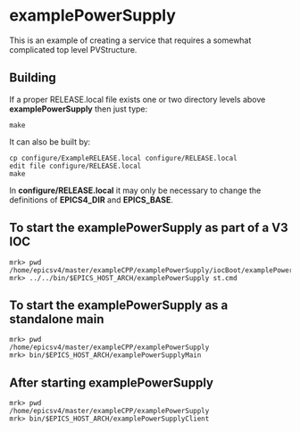 # examplePowerSupply


This is an example of creating a service that requires a somewhat complicated top level PVStructure.

## Building

If a proper RELEASE.local file exists one or two directory levels above **examplePowerSupply**
then just type:

    make

It can also be built by:

    cp configure/ExampleRELEASE.local configure/RELEASE.local
    edit file configure/RELEASE.local
    make

In **configure/RELEASE.local** it may only be necessary to change the definitions
of **EPICS4_DIR** and **EPICS_BASE**.


## To start the examplePowerSupply as part of a V3 IOC

    mrk> pwd
    /home/epicsv4/master/exampleCPP/examplePowerSupply/iocBoot/examplePowerSupply
    mrk> ../../bin/$EPICS_HOST_ARCH/examplePowerSupply st.cmd 

## To start the examplePowerSupply as a standalone main

    mrk> pwd
    /home/epicsv4/master/exampleCPP/examplePowerSupply
    mrk> bin/$EPICS_HOST_ARCH/examplePowerSupplyMain

## After starting examplePowerSupply

    mrk> pwd
    /home/epicsv4/master/exampleCPP/examplePowerSupply
    mrk> bin/$EPICS_HOST_ARCH/examplePowerSupplyClient

